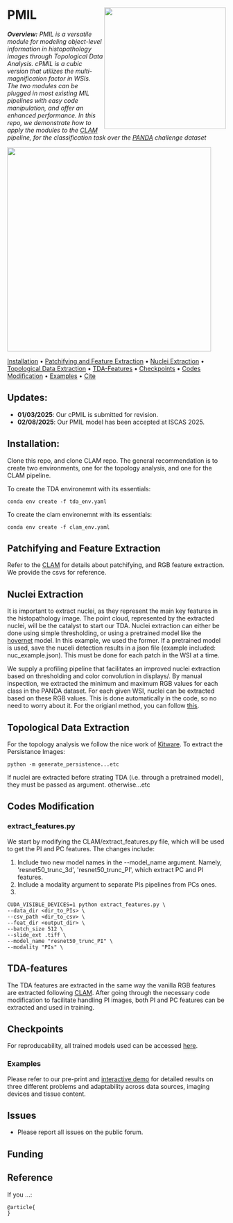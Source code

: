 PMIL <img src="pmil-logo.png" width="280px" align="right" />
===========

***Overview:** PMIL is a versatile module for modeling object-level information in histopathology images through Topological Data Analysis. cPMIL is a cubic version that utilizes the multi-magnification factor in WSIs. The two modules can be plugged in most existing MIL pipelines with easy code manipulation, and offer an enhanced performance. In this repo, we demonstrate how to apply the modules to the [CLAM]() pipeline, for the classification task over the [PANDA]() challenge dataset*

<img src="model.gif" width="470px" align="center" />


[Installation](#installation) • [Patchifying and Feature Extraction](#patchifying-and-feature-extraction) • [Nuclei Extraction](#nuclei-extraction) • [Topological Data Extraction](#topological-data-extraction) • [TDA-Features](#TDA-features) • [Checkpoints](#Checkpoints) • [Codes Modification](#codes-modification) • [Examples](#examples) • [Cite](#reference)



## Updates:
* **01/03/2025**: Our cPMIL is submitted for revision.
* **02/08/2025**: Our PMIL model has been accepted at ISCAS 2025.


## Installation:
Clone this repo, and clone CLAM repo. The general recommendation is to create two environments, one for the topology analysis, and one for the CLAM pipeline.

To create the TDA environemnt with its essentials:
```
conda env create -f tda_env.yaml
```
To create the clam environemnt with its essentials:
```
conda env create -f clam_env.yaml
```

## Patchifying and Feature Extraction
Refer to the [CLAM](www.github.com/CLAM) for details about patchifying, and RGB feature extraction. We provide the csvs for reference.

## Nuclei Extraction
It is important to extract nuclei, as they represent the main key features in the histopathology image. The point cloud, represented by the extracted nuclei, will be the catalyst to start our TDA. Nuclei extraction can either be done using simple thresholding, or using a pretrained model like the [hovernet](www.github.com/hovernet) model. In this example, we used the former.
If a pretrained model is used, save the nuceli detection results in a json file (example included: nuc_example.json). This must be done for each patch in the WSI at a time.

We supply a profiling pipeline that facilitates an improved nuclei extraction based on thresholding and color convolution in displays/. By manual inspection, we extracted the minimum and maximum RGB values for each class in the PANDA dataset. For each given WSI, nuclei can be extracted based on these RGB values. This is done automatically in the code, so no need to worry about it. 
For the origianl method, you can follow [this](github.com/KitwareMedical/HistologyCancerDiagnosisDeepPersistenceHomology).


## Topological Data Extraction
For the topology analysis we follow the nice work of [Kitware](github.com/KitwareMedical/HistologyCancerDiagnosisDeepPersistenceHomology).
To extract the Persistance Images:
```
python -m generate_persistence...etc
```

If nuclei are extracted before strating TDA (i.e. through a pretrained model), they must be passed as argument.
otherwise...etc

## Codes Modification
### extract_features.py
We start by modifying the CLAM/extract_features.py file, which will be used to get the PI and PC features. The changes include:

1. Include two new model names in the --model_name argument. Namely, 'resnet50_trunc_3d', 'resnet50_trunc_PI', which extract PC and PI features.
2. Include a modality argument to separate PIs pipelines from PCs ones.
3. 

```
CUDA_VISIBLE_DEVICES=1 python extract_features.py \
--data_dir <dir_to_PIs> \
--csv_path <dir_to_csv> \
--feat_dir <output_dir> \
--batch_size 512 \
--slide_ext .tiff \
--model_name "resnet50_trunc_PI" \
--modality "PIs" \
```


## TDA-features
The TDA features are extracted in the same way the vanilla RGB features are extracted following [CLAM](www.github.com/CLAM). After going through the necessary code modification to facilitate handling PI images, both PI and PC features can be extracted and used in training.

## Checkpoints
For reproducability, all trained models used can be accessed [here](https://drive.google.com/drive/folders/1NZ82z0U_cexP6zkx1mRk-QeJyKWk4Q7z?usp=sharing).





### Examples

Please refer to our pre-print and [interactive demo](http://clam.mahmoodlab.org) for detailed results on three different problems and adaptability across data sources, imaging devices and tissue content. 

## Issues
- Please report all issues on the public forum.

## Funding


## Reference
If you ...:



```
@article{
}
```
